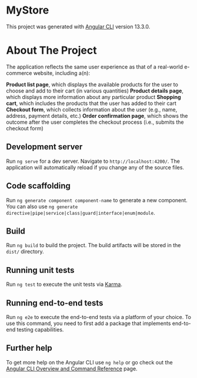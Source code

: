 # MyStore

This project was generated with [Angular CLI](https://github.com/angular/angular-cli) version 13.3.0.

# About The Project

The application reflects the same user experience as that of a real-world e-commerce website, including a(n):

**Product list page**, which displays the available products for the user to choose and add to their cart (in various quantities)
**Product details page**, which displays more information about any particular product
**Shopping cart**, which includes the products that the user has added to their cart
**Checkout form**, which collects information about the user (e.g., name, address, payment details, etc.)
**Order confirmation page**, which shows the outcome after the user completes the checkout process (i.e., submits the checkout form)

## Development server

Run `ng serve` for a dev server. Navigate to `http://localhost:4200/`. The application will automatically reload if you change any of the source files.

## Code scaffolding

Run `ng generate component component-name` to generate a new component. You can also use `ng generate directive|pipe|service|class|guard|interface|enum|module`.

## Build

Run `ng build` to build the project. The build artifacts will be stored in the `dist/` directory.

## Running unit tests

Run `ng test` to execute the unit tests via [Karma](https://karma-runner.github.io).

## Running end-to-end tests

Run `ng e2e` to execute the end-to-end tests via a platform of your choice. To use this command, you need to first add a package that implements end-to-end testing capabilities.

## Further help

To get more help on the Angular CLI use `ng help` or go check out the [Angular CLI Overview and Command Reference](https://angular.io/cli) page.
